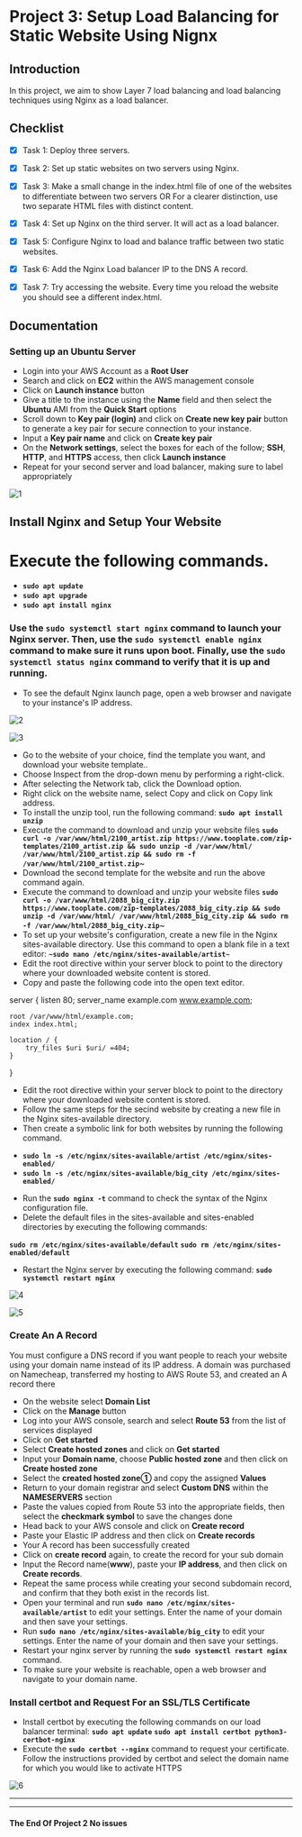 # Project 3: Setup Load Balancing for Static Website Using Nignx

## Introduction

In this project, we aim to show Layer 7 load balancing and load balancing techniques using Nginx as a load balancer.

## Checklist

- [x] Task 1: Deploy three servers.
- [x] Task 2: Set up static websites on two servers using Nginx.
- [x] Task 3: Make a small change in the index.html file of one of the websites to differentiate between two servers OR For a clearer distinction, use two separate HTML files with distinct content.
- [x] Task 4: Set up Nginx on the third server. It will act as a load balancer.
- [x] Task 5: Configure Nginx to load and balance traffic between two static websites.
- [x] Task 6: Add the Nginx Load balancer IP to the DNS A record.
- [x] Task 7: Try accessing the website. Every time you reload the website you should see a different index.html.


## Documentation

### Setting up an Ubuntu Server
- Login into your AWS Account as a **Root User** 
- Search and click on **EC2** within the AWS management console
- Click on **Launch instance** button
- Give a title to the instance using the **Name** field and then select the **Ubuntu** AMI from the **Quick Start** options
- Scroll down to **Key pair (login)** and click on **Create new key pair** button to generate a key pair for secure connection to your instance.
- Input a **Key pair name** and click on **Create key pair**
- On the **Network settings**, select the boxes for each of the follow;  **SSH**, **HTTP**, and **HTTPS** access, then click **Launch instance**
- Repeat for your second server and load balancer, making sure to label appropriately

![1](img/image1.png)

## Install Nginx and Setup Your Website
# Execute the following commands.
- **`sudo apt update`**  
- **`sudo apt upgrade`**
- **`sudo apt install nginx`**

### Use the **`sudo systemctl start nginx`** command to launch your Nginx server. Then, use the **`sudo systemctl enable nginx`** command to make sure it runs upon boot. Finally, use the **`sudo systemctl status nginx`** command to verify that it is up and running.

* To see the default Nginx launch page, open a web browser and navigate to your instance's IP address.

![2](img/image2.png)

![3](img/image3.png)


* Go to the website of your choice, find the template you want, and download your website template..
* Choose Inspect from the drop-down menu by performing a right-click.
* After selecting the Network tab, click the Download option.
* Right click on the website name, select Copy and click on Copy link address.
* To install the unzip tool, run the following command: **`sudo apt install unzip`**
* Execute the command to download and unzip your website files **`sudo curl -o /var/www/html/2100_artist.zip https://www.tooplate.com/zip-templates/2100_artist.zip && sudo unzip -d /var/www/html/ /var/www/html/2100_artist.zip && sudo rm -f /var/www/html/2100_artist.zip`**~
* Download the second template for the website and run the above command again.
* Execute the command to download and unzip your website files **`sudo curl -o /var/www/html/2088_big_city.zip https://www.tooplate.com/zip-templates/2088_big_city.zip && sudo unzip -d /var/www/html/ /var/www/html/2088_big_city.zip && sudo rm -f /var/www/html/2088_big_city.zip`**~
* To set up your website's configuration, create a new file in the Nginx sites-available directory. 
Use this command to open a blank file in a text editor: **`~sudo nano /etc/nginx/sites-available/artist~`**
* Edit the root directive within your server block to point to the directory where your downloaded website content is stored.
* Copy and paste the following code into the open text editor. 

server {
    listen 80;
    server_name example.com www.example.com;

    root /var/www/html/example.com;
    index index.html;

    location / {
        try_files $uri $uri/ =404;
    }
}

* Edit the root directive within your server block to point to the directory where your downloaded website content is stored.
* Follow the same steps for the secind website by creating a new file in the Nginx sites-available directory.
* Then create a symbolic link for both websites by running the following command.

+ **`sudo ln -s /etc/nginx/sites-available/artist /etc/nginx/sites-enabled/`** 
+ **`sudo ln -s /etc/nginx/sites-available/big_city /etc/nginx/sites-enabled/`**

* Run the **`sudo nginx -t`** command to check the syntax of the Nginx configuration file.
* Delete the default files in the sites-available and sites-enabled directories by executing the following commands:

 **`sudo rm /etc/nginx/sites-available/default`**
 **`sudo rm /etc/nginx/sites-enabled/default`**

* Restart the Nginx server by executing the following command: **`sudo systemctl restart nginx`**

![4](img/image4.png)


![5](img/image5.png)


### Create An A Record

You must configure a DNS record if you want people to reach your website using your domain name instead of its IP address. A domain was purchased on Namecheap, transferred my hosting to AWS Route 53, and created an A record there

- On the website select **Domain List**
- Click on the **Manage** button
- Log into your AWS console, search  and select **Route 53** from the list of services displayed
- Click on **Get started**
- Select **Create hosted zones** and click on **Get started**
- Input your **Domain name**, choose **Public hosted zone** and then click on **Create hosted zone**
- Select the **created hosted zone①** and copy the assigned **Values**
- Return to your domain registrar and select **Custom DNS** within the **NAMESERVERS** section
- Paste the values copied from Route 53 into the appropriate fields, then select the **checkmark symbol** to save the changes done
- Head back to your AWS console and click on **Create record**
- Paste your Elastic IP address and then click on **Create records**
- Your A record has been successfully created
- Click on **create record** again, to create the record for your sub domain
- Input the Record name(**www**), paste your **IP address**, and then click on **Create records**.
- Repeat the same process while creating your second subdomain record, and confirm that they both exist in the records list.
- Open your terminal and run **`sudo nano /etc/nginx/sites-available/artist`** to edit your settings. Enter the name of your domain and then save your settings.
- Run **`sudo nano /etc/nginx/sites-available/big_city`** to edit your settings. Enter the name of your domain and then save your settings.
- Restart your nginx server by running the **`sudo systemctl restart nginx`** command.
- To make sure your website is reachable, open a web browser and navigate to your domain name.

### Install certbot and Request For an SSL/TLS Certificate

- Install certbot by executing the following commands on our load balancer terminal:
**`sudo apt update`**
**`sudo apt install certbot python3-certbot-nginx`**
- Execute the **`sudo certbot --nginx`** command to request your certificate. Follow the instructions provided by certbot and select the domain name for which you would like to activate HTTPS

![6](img/image6.png)

---
---

#### The End Of Project 2 No issues